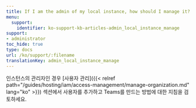 ```yaml
---
title: If I am the admin of my local instance, how should I manage it?
menu:
  support:
    identifier: ko-support-kb-articles-admin_local_instance_manage
support:
- administrator
toc_hide: true
type: docs
url: /ko/support/:filename
translationKey: admin_local_instance_manage
---
```

인스턴스의 관리자인 경우 [사용자 관리]({{< relref path="/guides/hosting/iam/access-management/manage-organization.md" lang="ko" >}}) 섹션에서 사용자를 추가하고 Teams를 만드는 방법에 대한 지침을 검토하세요.
